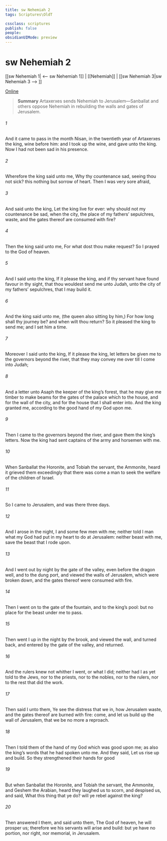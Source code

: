 ```yaml
---
title: sw Nehemiah 2
tags: Scriptures\OldT

cssclass: scriptures
publish: false
people:
obsidianUIMode: preview
---
```


# sw Nehemiah 2
[[sw Nehemiah 1| <-- sw Nehemiah 1]] | [[Nehemiah]] | [[sw Nehemiah 3|sw Nehemiah 3 --> ]]

[Online](https://churchofjesuschrist.org/study/scriptures/ot/neh/2?lang=eng)

> __Summary__
Artaxerxes sends Nehemiah to Jerusalem—Sanballat and others oppose Nehemiah in rebuilding the walls and gates of Jerusalem.

###### 1 
And it came to pass in the month Nisan, in the twentieth year of Artaxerxes the king,  wine  before him: and I took up the wine, and gave  unto the king. Now I had not been  sad in his presence.

###### 2 
Wherefore the king said unto me, Why  thy countenance sad, seeing thou  not sick? this  nothing  but sorrow of heart. Then I was very sore afraid,

###### 3 
And said unto the king, Let the king live for ever: why should not my countenance be sad, when the city, the place of my fathers’ sepulchres,  waste, and the gates thereof are consumed with fire?

###### 4 
Then the king said unto me, For what dost thou make request? So I prayed to the God of heaven.

###### 5 
And I said unto the king, If it please the king, and if thy servant have found favour in thy sight, that thou wouldest send me unto Judah, unto the city of my fathers’ sepulchres, that I may build it.

###### 6 
And the king said unto me, (the queen also sitting by him,) For how long shall thy journey be? and when wilt thou return? So it pleased the king to send me; and I set him a time.

###### 7 
Moreover I said unto the king, If it please the king, let letters be given me to the governors beyond the river, that they may convey me over till I come into Judah;

###### 8 
And a letter unto Asaph the keeper of the king’s forest, that he may give me timber to make beams for the gates of the palace which  to the house, and for the wall of the city, and for the house that I shall enter into. And the king granted me, according to the good hand of my God upon me.

###### 9 
Then I came to the governors beyond the river, and gave them the king’s letters. Now the king had sent captains of the army and horsemen with me.

###### 10 
When Sanballat the Horonite, and Tobiah the servant, the Ammonite, heard  it grieved them exceedingly that there was come a man to seek the welfare of the children of Israel.

###### 11 
So I came to Jerusalem, and was there three days.

###### 12 
And I arose in the night, I and some few men with me; neither told I  man what my God had put in my heart to do at Jerusalem: neither  beast with me, save the beast that I rode upon.

###### 13 
And I went out by night by the gate of the valley, even before the dragon well, and to the dung port, and viewed the walls of Jerusalem, which were broken down, and the gates thereof were consumed with fire.

###### 14 
Then I went on to the gate of the fountain, and to the king’s pool: but  no place for the beast  under me to pass.

###### 15 
Then went I up in the night by the brook, and viewed the wall, and turned back, and entered by the gate of the valley, and  returned.

###### 16 
And the rulers knew not whither I went, or what I did; neither had I as yet told  to the Jews, nor to the priests, nor to the nobles, nor to the rulers, nor to the rest that did the work.

###### 17 
Then said I unto them, Ye see the distress that we  in, how Jerusalem  waste, and the gates thereof are burned with fire: come, and let us build up the wall of Jerusalem, that we be no more a reproach.

###### 18 
Then I told them of the hand of my God which was good upon me; as also the king’s words that he had spoken unto me. And they said, Let us rise up and build. So they strengthened their hands for  good 

###### 19 
But when Sanballat the Horonite, and Tobiah the servant, the Ammonite, and Geshem the Arabian, heard  they laughed us to scorn, and despised us, and said, What  this thing that ye do? will ye rebel against the king?

###### 20 
Then answered I them, and said unto them, The God of heaven, he will prosper us; therefore we his servants will arise and build: but ye have no portion, nor right, nor memorial, in Jerusalem.

